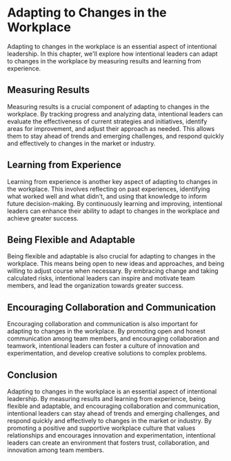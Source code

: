 Adapting to Changes in the Workplace
================================================================================================

Adapting to changes in the workplace is an essential aspect of intentional leadership. In this chapter, we'll explore how intentional leaders can adapt to changes in the workplace by measuring results and learning from experience.

Measuring Results
-----------------

Measuring results is a crucial component of adapting to changes in the workplace. By tracking progress and analyzing data, intentional leaders can evaluate the effectiveness of current strategies and initiatives, identify areas for improvement, and adjust their approach as needed. This allows them to stay ahead of trends and emerging challenges, and respond quickly and effectively to changes in the market or industry.

Learning from Experience
------------------------

Learning from experience is another key aspect of adapting to changes in the workplace. This involves reflecting on past experiences, identifying what worked well and what didn't, and using that knowledge to inform future decision-making. By continuously learning and improving, intentional leaders can enhance their ability to adapt to changes in the workplace and achieve greater success.

Being Flexible and Adaptable
----------------------------

Being flexible and adaptable is also crucial for adapting to changes in the workplace. This means being open to new ideas and approaches, and being willing to adjust course when necessary. By embracing change and taking calculated risks, intentional leaders can inspire and motivate team members, and lead the organization towards greater success.

Encouraging Collaboration and Communication
-------------------------------------------

Encouraging collaboration and communication is also important for adapting to changes in the workplace. By promoting open and honest communication among team members, and encouraging collaboration and teamwork, intentional leaders can foster a culture of innovation and experimentation, and develop creative solutions to complex problems.

Conclusion
----------

Adapting to changes in the workplace is an essential aspect of intentional leadership. By measuring results and learning from experience, being flexible and adaptable, and encouraging collaboration and communication, intentional leaders can stay ahead of trends and emerging challenges, and respond quickly and effectively to changes in the market or industry. By promoting a positive and supportive workplace culture that values relationships and encourages innovation and experimentation, intentional leaders can create an environment that fosters trust, collaboration, and innovation among team members.
